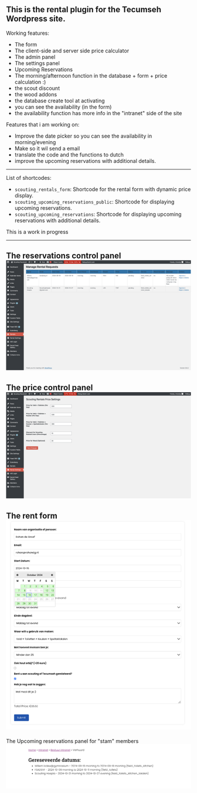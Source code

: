 This is the rental plugin for the Tecumseh Wordpress site.
---

Working features:
- The form
- The client-side and server side price calculator
- The admin panel
- The settings panel
- Upcoming Reservations 
- The morning/afternoon function in the database + form + price calculation :)
- the scout discount
- the wood addons
- the database create tool at activating
- you can see the availability (in the form)
- the availability function has more info in the "intranet" side of the site

Features that i am working on:
- Improve the date picker so you can see the availability in morning/evening
- Make so it wil send a email 
- translate the code and the functions to dutch
- improve the upcoming reservations with additional details.
---
List of shortcodes:
- `scouting_rentals_form`: Shortcode for the rental form with dynamic price display.
- `scouting_upcoming_reservations_public`: Shortcode for displaying upcoming reservations.
- `scouting_upcoming_reservations`: Shortcode for displaying upcoming reservations with additional details.

This is a work in progress

---
The reservations control panel
![Picture 1](readme%20fotos/1.png)
---
The price control panel
![Picture 2](readme%20fotos/2.png)
---
The rent form
![Picture 3](readme%20fotos/3.png)
---
The Upcoming reservations panel for "stam" members
![Picture 4](readme%20fotos/4.png)
